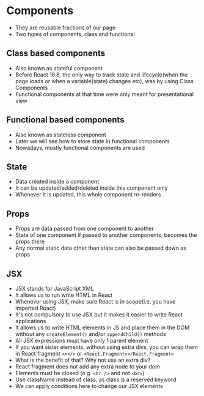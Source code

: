 # Components

- They are reusable fractions of our page
- Two types of components, class and functional

## Class based components
- Also known as stateful component
- Before React 16.8, the only way to track state and lifecycle(when the page loads or when a variable(state) changes etc), was by using Class Components
- Functional components at that time were only meant for presentational view

## Functional based components
- Also known as stateless component
- Later we will see how to store state in functional components
- Nowadays, mostly functional components are used

## State
- Data created inside a component
- It can be updated/added/deleted inside this component only
- Whenever it is updated, this whole component re-renders

## Props
- Props are data passed from one component to another
- State of one component if passed to another components, becomes the props there
- Any normal static data other than state can also be passed down as props

## JSX
- JSX stands for JavaScript XML
- It allows us to run write HTML in React
- Whenever using JSX, make sure React is in scope(i.e. you have imported React)
- It's not compulsory to use JSX but it makes it easier to write React applications
- It allows us to write HTML elements in JS and place them in the DOM without any `createElement()` and/or `appendChild()` methods
- All JSX expressions must have only 1 parent element
- If you want sister elements, without using extra divs, you can wrap them in React fragment `<></>` or `<React.Fragment></React.Fragment>`
- What is the benefit of that? Why not use an extra div?
- React fragment does not add any extra node to your dom
- Elements must be closed (e.g. `<br />` and not `<br>`)
- Use className instead of class, as class is a reserved keyword
- We can apply conditions here to change our JSX elements